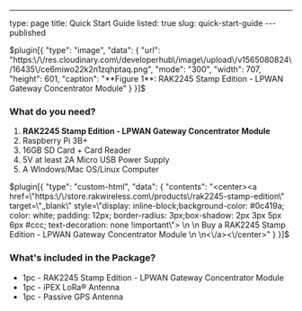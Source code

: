 ---
type: page
title: Quick Start Guide
listed: true
slug: quick-start-guide
---published

$plugin[{
    "type": "image",
    "data": {
        "url": "https:\/\/res.cloudinary.com\/developerhub\/image\/upload\/v1565080824\/16435\/ce6miwo22k2n1zqhptaq.png",
        "mode": "300",
        "width": 707,
        "height": 601,
        "caption": "**Figure 1**: RAK2245 Stamp Edition - LPWAN Gateway Concentrator Module"
    }
}]$

### What do you need?

1. **RAK2245 Stamp Edition - LPWAN Gateway Concentrator Module**
2. Raspberry Pi 3B+
3. 16GB SD Card + Card Reader
4. 5V at least 2A Micro USB Power Supply
5. A WIndows/Mac OS/Linux Computer

$plugin[{
    "type": "custom-html",
    "data": {
        "contents": "<center><a href=\"https:\/\/store.rakwireless.com\/products\/rak2245-stamp-edition\" target=\"_blank\" style=\"display: inline-block;background-color: #0c419a; color: white; padding: 12px; border-radius: 3px;box-shadow: 2px 3px 5px 6px #ccc; text-decoration: none !important\"> \n  \n  Buy a RAK2245 Stamp Edition - LPWAN Gateway Concentrator Module \n  \n<\/a><\/center>"
    }
}]$

### What's included in the Package?

- 1pc - RAK2245 Stamp Edition - LPWAN Gateway Concentrator Module
- 1pc - iPEX LoRa® Antenna
- 1pc - Passive GPS Antenna

